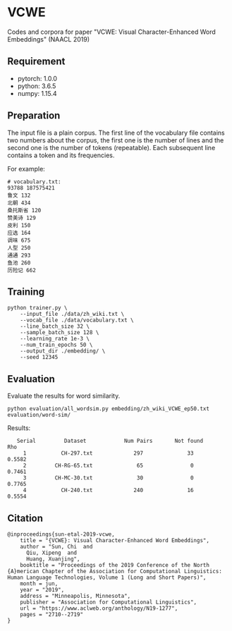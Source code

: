 # VCWE

Codes and corpora for paper "VCWE: Visual Character-Enhanced Word Embeddings" (NAACL 2019)

## Requirement

* pytorch: 1.0.0
* python: 3.6.5
* numpy: 1.15.4

## Preparation

The input file is a plain corpus. The first line of the vocabulary file contains two numbers about the corpus, the first one is the number of lines and the second one is the number of tokens (repeatable). Each subsequent line contains a token and its frequencies.

For example:

```
# vocabulary.txt:
93788 187575421
鲁文 132
北朝 434
桑托斯省 120
赞美诗 129
皮利 150
应选 164
调味 675
人型 250
通通 293
鱼池 260
历险记 662
```

## Training

```
python trainer.py \
    --input_file ./data/zh_wiki.txt \
    --vocab_file ./data/vocabulary.txt \
    --line_batch_size 32 \
    --sample_batch_size 128 \
    --learning_rate 1e-3 \
    --num_train_epochs 50 \
    --output_dir ./embedding/ \
    --seed 12345
```


## Evaluation

Evaluate the results for word similarity.

```
python evaluation/all_wordsim.py embedding/zh_wiki_VCWE_ep50.txt evaluation/word-sim/
```

Results:
```
   Serial         Dataset            Num Pairs       Not found         Rho
     1           CH-297.txt             297              33          0.5582
     2         CH-RG-65.txt              65               0          0.7461
     3         CH-MC-30.txt              30               0          0.7765
     4           CH-240.txt             240              16          0.5554
```


## Citation

```
@inproceedings{sun-etal-2019-vcwe,
    title = "{VCWE}: Visual Character-Enhanced Word Embeddings",
    author = "Sun, Chi  and
      Qiu, Xipeng  and
      Huang, Xuanjing",
    booktitle = "Proceedings of the 2019 Conference of the North {A}merican Chapter of the Association for Computational Linguistics: Human Language Technologies, Volume 1 (Long and Short Papers)",
    month = jun,
    year = "2019",
    address = "Minneapolis, Minnesota",
    publisher = "Association for Computational Linguistics",
    url = "https://www.aclweb.org/anthology/N19-1277",
    pages = "2710--2719"
}

```
